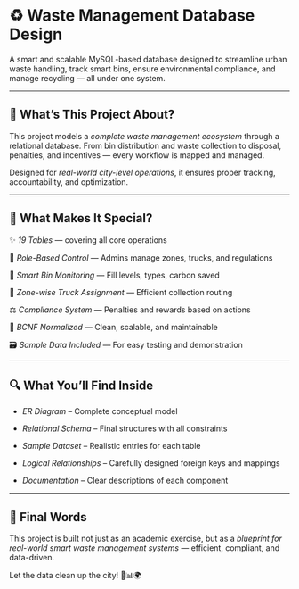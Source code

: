 # ♻ Waste Management Database Design



A smart and scalable MySQL-based database designed to streamline urban waste handling, track smart bins, ensure environmental compliance, and manage recycling — all under one system.  



---



## 📌 What’s This Project About?



This project models a *complete waste management ecosystem* through a relational database. From bin distribution and waste collection to disposal, penalties, and incentives — every workflow is mapped and managed.



Designed for *real-world city-level operations*, it ensures proper tracking, accountability, and optimization.



---



## 🧠 What Makes It Special?



✨ *19 Tables* — covering all core operations  

🔐 *Role-Based Control* — Admins manage zones, trucks, and regulations  

🧹 *Smart Bin Monitoring* — Fill levels, types, carbon saved  

🚛 *Zone-wise Truck Assignment* — Efficient collection routing  

⚖ *Compliance System* — Penalties and rewards based on actions  

📜 *BCNF Normalized* — Clean, scalable, and maintainable  

🗃 *Sample Data Included* — For easy testing and demonstration  



---



## 🔍 What You’ll Find Inside



- *ER Diagram* – Complete conceptual model  

- *Relational Schema* – Final structures with all constraints  

- *Sample Dataset* – Realistic entries for each table  

- *Logical Relationships* – Carefully designed foreign keys and mappings  

- *Documentation* – Clear descriptions of each component  



---



## 🏁 Final Words



This project is built not just as an academic exercise, but as a *blueprint for real-world smart waste management systems* — efficient, compliant, and data-driven.



Let the data clean up the city! 🧹📊🌍

